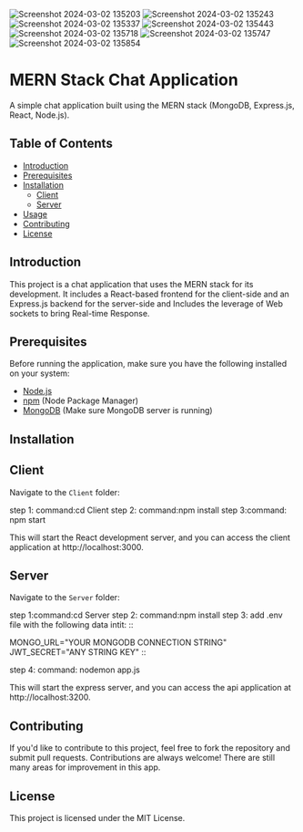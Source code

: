 ![Screenshot 2024-03-02 135203](https://github.com/NemroNeno/MERN_ChatApp/assets/138875480/3cc5b946-2811-4b2e-80de-da86d67a1d06)
![Screenshot 2024-03-02 135243](https://github.com/NemroNeno/MERN_ChatApp/assets/138875480/7fc8f16b-26bb-4dfe-9bdf-589b1d5d597a)
![Screenshot 2024-03-02 135337](https://github.com/NemroNeno/MERN_ChatApp/assets/138875480/039f3821-718b-4977-bcb1-b7a341966abf)
![Screenshot 2024-03-02 135443](https://github.com/NemroNeno/MERN_ChatApp/assets/138875480/8fefc3c3-d8a2-4346-989e-023ea67017d6)
![Screenshot 2024-03-02 135718](https://github.com/NemroNeno/MERN_ChatApp/assets/138875480/27bc2533-95e3-4da1-a76e-62e417c38f9a)
![Screenshot 2024-03-02 135747](https://github.com/NemroNeno/MERN_ChatApp/assets/138875480/5ef7e729-fb4c-48e6-8045-e3a4b70ef700)
![Screenshot 2024-03-02 135854](https://github.com/NemroNeno/MERN_ChatApp/assets/138875480/0784a815-edcd-44fa-8c90-e32a174c3848)

# MERN Stack Chat Application

A simple chat application built using the MERN stack (MongoDB, Express.js, React, Node.js).

## Table of Contents

- [Introduction](#introduction)
- [Prerequisites](#prerequisites)
- [Installation](#installation)
  - [Client](#client)
  - [Server](#server)
- [Usage](#usage)
- [Contributing](#contributing)
- [License](#license)

## Introduction

This project is a chat application that uses the MERN stack for its development. It includes a React-based frontend for the client-side and an Express.js backend for the server-side and Includes the leverage of Web sockets
to bring Real-time Response.

## Prerequisites

Before running the application, make sure you have the following installed on your system:

- [Node.js](https://nodejs.org/)
- [npm](https://www.npmjs.com/) (Node Package Manager)
- [MongoDB](https://www.mongodb.com/) (Make sure MongoDB server is running)

## Installation

## Client

Navigate to the `Client` folder:

step 1: command:cd Client
step 2: command:npm install
step 3:command: npm start

This will start the React development server, and you can access the client application at http://localhost:3000.

## Server

Navigate to the `Server` folder:

step 1:command:cd Server
step 2: command:npm install
step 3: add .env file with the following data intit:
::

MONGO_URL="YOUR MONGODB CONNECTION STRING"
JWT_SECRET="ANY STRING KEY"
::

step 4: command: nodemon app.js

This will start the express server, and you can access the api application at http://localhost:3200.

## Contributing

If you'd like to contribute to this project, feel free to fork the repository and submit pull requests. Contributions are always welcome!
There are still many areas for improvement in this app.

## License

This project is licensed under the MIT License.
